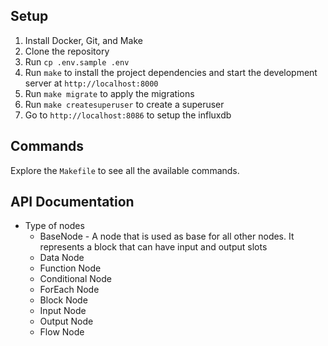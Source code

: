 ## Setup

1. Install Docker, Git, and Make
2. Clone the repository
3. Run `cp .env.sample .env`
4. Run `make` to install the project dependencies and start the development server at `http://localhost:8000`
5. Run `make migrate` to apply the migrations
6. Run `make createsuperuser` to create a superuser
7. Go to `http://localhost:8086` to setup the influxdb

## Commands

Explore the `Makefile` to see all the available commands.

## API Documentation

- Type of nodes
    - BaseNode - A node that is used as base for all other nodes. It represents a block that can have input and output slots
    - Data Node
    - Function Node
    - Conditional Node
    - ForEach Node
    - Block Node
    - Input Node
    - Output Node
    - Flow Node